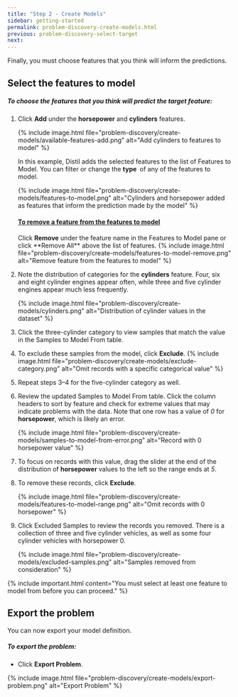 ```yaml
---
title: "Step 2 - Create Models"
sidebar: getting-started
permalink: problem-discovery-create-models.html
previous: problem-discovery-select-target
next:
---
```


Finally, you must choose features that you think will inform the predictions.

## Select the features to model ##

<h5 class="procedure">To choose the features that you think will predict the target feature:</h5>

1. Click **Add** under the **horsepower** and **cylinders** features.

   {% include image.html file="problem-discovery/create-models/available-features-add.png" alt="Add cylinders to features to model" %}

   In this example, Distil adds the selected features to the list of Features to Model. You can filter or change the **type&nbsp;<sup class="fa fa-sort-desc" aria-hidden="true" style="display: inline;"></sup>** of any of the features to model.

   {% include image.html file="problem-discovery/create-models/features-to-model.png" alt="Cylinders and horsepower added as features that inform the prediction made by the model" %}

   <div class="panel-group" id="accordion">
    <div class="panel panel-default">
      <div class="panel-heading">
        <h4 class="panel-title"><a class="noCrossRef accordion-toggle" data-toggle="collapse" data-parent="#accordion" href="#collapseOne"><span class="fa fa-plus" aria-hidden="true"></span> To remove a feature from the features to model</a></h4>
      </div>
      <div id="collapseOne" class="panel-collapse collapse noCrossRef">
        <div class="panel-body">
          Click <strong>Remove</strong> under the feature name in the Features to Model pane or click **Remove All** above the list of features.
          {% include image.html file="problem-discovery/create-models/features-to-model-remove.png" alt="Remove feature from the features to model" %}
        </div>
      </div>
    </div>
   </div>

2. Note the distribution of categories for the **cylinders** feature. Four, six and eight cylinder engines appear often, while three and five cylinder engines appear much less frequently.

   {% include image.html file="problem-discovery/create-models/cylinders.png" alt="Distribution of cylinder values in the dataset" %}

3. Click the three-cylinder category to view samples that match the value in the Samples to Model From table.
4. To exclude these samples from the model, click <span class="fa fa-minus-circle pr-1 exclude-highlight"></span> **Exclude**.
   {% include image.html file="problem-discovery/create-models/exclude-category.png" alt="Omit records with a specific categorical value" %}
5. Repeat steps 3–4 for the five-cylinder category as well.
6. Review the updated Samples to Model From table. Click the column headers to sort by feature and check for extreme values that may indicate problems with the data. Note that one row has a value of *0* for **horsepower**, which is likely an error. 

   {% include image.html file="problem-discovery/create-models/samples-to-model-from-error.png" alt="Record with 0 horsepower value" %}

7. To focus on records with this value, drag the slider at the end of the distribution of **horsepower** values to the left so the range ends at *5*.
8. To remove these records, click <span class="fa fa-minus-circle pr-1 exclude-highlight"></span> **Exclude**.

   {% include image.html file="problem-discovery/create-models/features-to-model-range.png" alt="Omit records with 0 horsepower" %}

9. Click Excluded Samples to review the records you removed. There is a collection of three and five cylinder vehicles, as well as some four cylinder vehicles with horsepower 0.

   {% include image.html file="problem-discovery/create-models/excluded-samples.png" alt="Samples removed from consideration" %}

{% include important.html content="You must select at least one feature to model from before you can proceed." %}

## Export the problem ##

You can now export your model definition.

<h5 class="procedure">To export the problem:</h5>

- Click **Export Problem**.

{% include image.html file="problem-discovery/create-models/export-problem.png" alt="Export Problem" %}